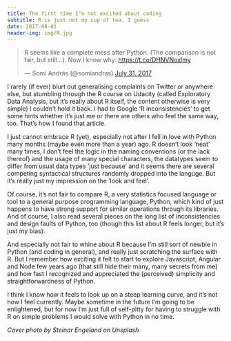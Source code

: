 ```yaml
---
title: The first time I’m not excited about coding
subtitle: R is just not my cup of tea, I guess
date: 2017-08-01
header-img: img/R.jpg
---
```


<blockquote class="twitter-tweet" data-lang="en"><p lang="en" dir="ltr">R seems like a complete mess after Python. (The comparison is not fair, but still...). Now I know why: <a href="https://t.co/DHNVNoxImy">https://t.co/DHNVNoxImy</a></p>&mdash; Somi András (@somiandras) <a href="https://twitter.com/somiandras/status/892091743851696129">July 31, 2017</a></blockquote>
<script async src="//platform.twitter.com/widgets.js" charset="utf-8"></script>

I rarely (if ever) blurt out generalising complaints on Twitter or anywhere else, but stumbling through the R course on Udacity (called Exploratory Data Analysis, but it’s really about R itself, the content otherwise is very simple) I couldn’t hold it back. I had to Google ‘R inconsistencies’ to get some hints whether it’s just me or there are others who feel the same way, too. That’s how I found that article. 

I just cannot embrace R (yet), especially not after I fell in love with Python many months (maybe even more than a year) ago. R doesn’t look ‘neat’ many times, I don’t feel the logic in the naming conventions (or the lack thereof) and the usage of many special characters, the datatypes seem to differ from usual data types ’just because’ and it seems there are several competing syntactical structures randomly dropped into the languge. But it’s really just my impression on the ‘look and feel’.

Of course, it’s not fair to compare R, a very statistics focused language or tool to a general purpose programming language, Python, which kind of just happens to have strong support for similar operations through its libraries. And of course, I also read several pieces on the long list of inconsistencies and design faults of Python, too (though this list about R feels longer, but it’s just my bias).

And especially not fair to whine about R because I’m still sort of newbie in Python (and coding in general), and really just scratching the surface with R. But I remember how exciting it felt to start to explore Javascript, Angular and Node few years ago (that still hide their many, many secrets from me) and how fast I recognized and appreciated the (perceived) simplicity and straightforwardness of Python. 

I think I know how it feels to look up on a steep learning curve, and it’s not how I feel currently. Maybe sometime in the future I’m going to be enlightened, but for now I’m just full of self-pitty for having to struggle with R on simple problems I would solve with Python in no time.

_Cover photo by Steinar Engeland on Unsplash_
